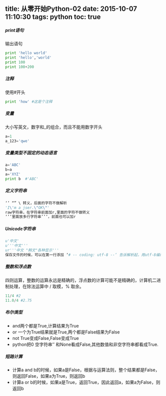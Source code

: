 title: 从零开始Python-02
date: 2015-10-07 11:10:30
tags: python
toc: true
---
##### print语句
输出语句
```python
print 'hello world'
print 'hello','world'
print 100
print 100+200
```
<!--more-->

##### 注释
使用#开头
```python
print 'how' #这是个注释
```

##### 变量
大小写英文，数字和_的组合，而且不能用数字开头
```python
a=1
a_123='qwe'
```

##### 变量类型不固定的动态语言
```python
a='ABC'
b=a
a='XYZ'
print b  #'ABC'
```

##### 定义字符串
```python
‘’ “” \ 转义，后面的字符不做解析
'I\'m a jser.\"OK\"'
raw字符串，在字符串前面加r,里面的字符不做转义
‘’’里面放多行字符串’’’，前面也可以加r
```

##### Unicode字符串
```python
u'中文'
u'''中文'''
ur'''中文 "韩文"各种显示'''
保存文件的时候，可以在第一行添加 ‘# -- coding: utf-8 --‘ 告诉解析起，用utf-8编码读取
```

##### 整数和浮点数
四则运算，整数的运算永远是精确的，浮点数的计算可能不是精确的，计算机二进制处理，在除法运算中 / 取模，% 取余。
```python
11/4 #2
11.0/4 #2.75
```

##### 布尔类型
* and两个都是True,计算结果为True
* or 一个为True结果就是True,两个都是False结果为False
* not True变成False,False变成True
* python把0 空字符串’’ 和None看成False,其他数值和非空字符串都看成True.

##### 短路计算
* 计算a and b的时候，如果a是False，根据与运算法则，整个结果都是False，则返回False，如果a为True，则返回b
* 计算a or b的时候，如果a是True，返回True，因此返回a，如果a为False，则返回b